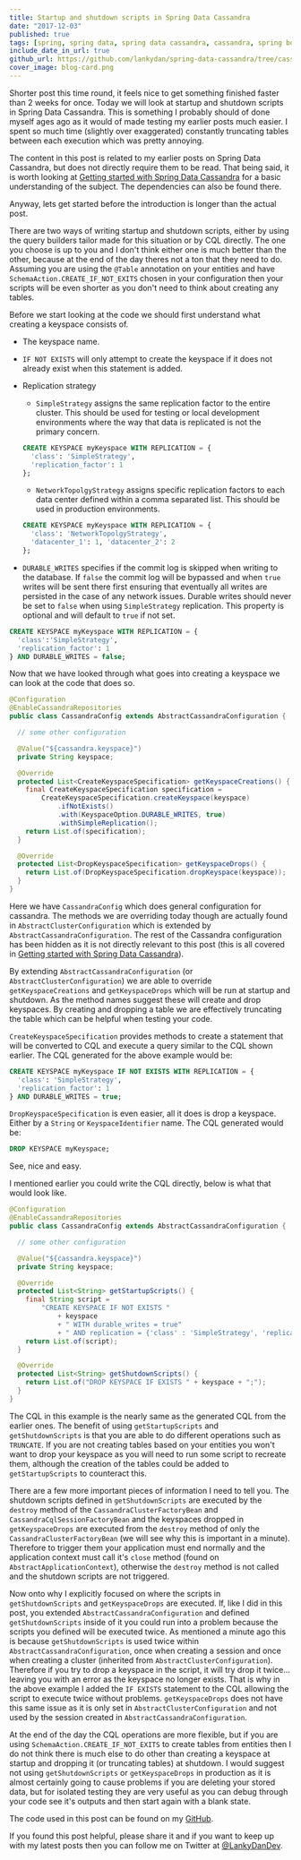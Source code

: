 ```yaml
---
title: Startup and shutdown scripts in Spring Data Cassandra
date: "2017-12-03"
published: true
tags: [spring, spring data, spring data cassandra, cassandra, spring boot, java]
include_date_in_url: true
github_url: https://github.com/lankydan/spring-data-cassandra/tree/cassandra_startup_shutdown_scripts
cover_image: blog-card.png
---
```


Shorter post this time round, it feels nice to get something finished faster than 2 weeks for once. Today we will look at startup and shutdown scripts in Spring Data Cassandra. This is something I probably should of done myself ages ago as it would of made testing my earlier posts much easier. I spent so much time (slightly over exaggerated) constantly truncating tables between each execution which was pretty annoying.

The content in this post is related to my earlier posts on Spring Data Cassandra, but does not directly require them to be read. That being said, it is worth looking at [Getting started with Spring Data Cassandra](https://lankydan.dev/2017/10/12/getting-started-with-spring-data-cassandra/) for a basic understanding of the subject. The dependencies can also be found there.

Anyway, lets get started before the introduction is longer than the actual post.

There are two ways of writing startup and shutdown scripts, either by using the query builders tailor made for this situation or by CQL directly. The one you choose is up to you and I don't think either one is much better than the other, because at the end of the day theres not a ton that they need to do. Assuming you are using the `@Table` annotation on your entities and have `SchemaAction.CREATE_IF_NOT_EXITS` chosen in your configuration then your scripts will be even shorter as you don't need to think about creating any tables.

Before we start looking at the code we should first understand what creating a keyspace consists of.

- The keyspace name.
- `IF NOT EXISTS` will only attempt to create the keyspace if it does not already exist when this statement is added.
- Replication strategy
  - `SimpleStrategy` assigns the same replication factor to the entire cluster. This should be used for testing or local development environments where the way that data is replicated is not the primary concern.

  ```sql
  CREATE KEYSPACE myKeyspace WITH REPLICATION = {
    'class': 'SimpleStrategy',
    'replication_factor': 1
  };
  ```

  - `NetworkTopolgyStrategy` assigns specific replication factors to each data center defined within a comma separated list. This should be used in production environments.

  ```sql
  CREATE KEYSPACE myKeyspace WITH REPLICATION = {
    'class': 'NetworkTopolgyStrategy',
    'datacenter_1': 1, 'datacenter_2': 2
  };
  ```

- `DURABLE_WRITES` specifies if the commit log is skipped when writing to the database. If `false` the commit log will be bypassed and when `true` writes will be sent there first ensuring that eventually all writes are persisted in the case of any network issues. Durable writes should never be set to `false` when using `SimpleStrategy` replication. This property is optional and will default to `true` if not set.

```sql
CREATE KEYSPACE myKeyspace WITH REPLICATION = {
  'class':'SimpleStrategy',
  'replication_factor': 1
} AND DURABLE_WRITES = false;
```

Now that we have looked through what goes into creating a keyspace we can look at the code that does so.

```java
@Configuration
@EnableCassandraRepositories
public class CassandraConfig extends AbstractCassandraConfiguration {

  // some other configuration

  @Value("${cassandra.keyspace}")
  private String keyspace;

  @Override
  protected List<CreateKeyspaceSpecification> getKeyspaceCreations() {
    final CreateKeyspaceSpecification specification =
        CreateKeyspaceSpecification.createKeyspace(keyspace)
            .ifNotExists()
            .with(KeyspaceOption.DURABLE_WRITES, true)
            .withSimpleReplication();
    return List.of(specification);
  }

  @Override
  protected List<DropKeyspaceSpecification> getKeyspaceDrops() {
    return List.of(DropKeyspaceSpecification.dropKeyspace(keyspace));
  }
}
```

Here we have `CassandraConfig` which does general configuration for cassandra. The methods we are overriding today though are actually found in `AbstractClusterConfiguration` which is extended by `AbstractCassandraConfiguration`. The rest of the Cassandra configuration has been hidden as it is not directly relevant to this post (this is all covered in [Getting started with Spring Data Cassandra](https://lankydan.dev/2017/10/12/getting-started-with-spring-data-cassandra/)).

By extending `AbstractCassandraConfiguration` (or `AbstractClusterConfiguration`) we are able to override `getKeyspaceCreations` and `getKeyspaceDrops` which will be run at startup and shutdown. As the method names suggest these will create and drop keyspaces. By creating and dropping a table we are effectively truncating the table which can be helpful when testing your code.

`CreateKeyspaceSpecification` provides methods to create a statement that will be converted to CQL and execute a query similar to the CQL shown earlier. The CQL generated for the above example would be:

```sql
CREATE KEYSPACE myKeyspace IF NOT EXISTS WITH REPLICATION = {
  'class': 'SimpleStrategy',
  'replication_factor': 1
} AND DURABLE_WRITES = true;
```

`DropKeyspaceSpecification` is even easier, all it does is drop a keyspace. Either by a `String` or `KeyspaceIdentifier` name. The CQL generated would be:

```sql
DROP KEYSPACE myKeyspace;
```

See, nice and easy.

I mentioned earlier you could write the CQL directly, below is what that would look like.

```java
@Configuration
@EnableCassandraRepositories
public class CassandraConfig extends AbstractCassandraConfiguration {

  // some other configuration

  @Value("${cassandra.keyspace}")
  private String keyspace;

  @Override
  protected List<String> getStartupScripts() {
    final String script =
        "CREATE KEYSPACE IF NOT EXISTS "
            + keyspace
            + " WITH durable_writes = true"
            + " AND replication = {'class' : 'SimpleStrategy', 'replication_factor' : 1};";
    return List.of(script);
  }

  @Override
  protected List<String> getShutdownScripts() {
    return List.of("DROP KEYSPACE IF EXISTS " + keyspace + ";");
  }
}
```

The CQL in this example is the nearly same as the generated CQL from the earlier ones. The benefit of using `getStartupScripts` and `getShutdownScripts` is that you are able to do different operations such as `TRUNCATE`. If you are not creating tables based on your entities you won't want to drop your keyspace as you will need to run some script to recreate them, although the creation of the tables could be added to `getStartupScripts` to counteract this.

There are a few more important pieces of information I need to tell you. The shutdown scripts defined in `getShutdownScripts` are executed by the `destroy` method of the `CassandraClusterFactoryBean` and `CassandraCqlSessionFactoryBean` and the keyspaces dropped in `getKeyspaceDrops` are executed from the `destroy` method of only the `CassandraClusterFactoryBean` (we will see why this is important in a minute). Therefore to trigger them your application must end normally and the application context must call it's `close` method (found on `AbstractApplicationContext`), otherwise the `destroy` method is not called and the shutdown scripts are not triggered.

Now onto why I explicitly focused on where the scripts in `getShutdownScripts` and `getKeyspaceDrops` are executed. If, like I did in this post, you extended `AbstractCassandraConfiguration` and defined `getShutdownScripts` inside of it you could run into a problem because the scripts you defined will be executed twice. As mentioned a minute ago this is because `getShutdownScripts` is used twice within `AbstractCassandraConfiguration`, once when creating a session and once when creating a cluster (inherited from `AbstractClusterConfiguration`). Therefore if you try to drop a keyspace in the script, it will try drop it twice... leaving you with an error as the keyspace no longer exists. That is why in the above example I added the `IF EXISTS` statement to the CQL allowing the script to execute twice without problems. `getKeyspaceDrops` does not have this same issue as it is only set in `AbstractClusterConfiguration` and not used by the session created in `AbstractCassandraConfiguration`.

At the end of the day the CQL operations are more flexible, but if you are using `SchemaAction.CREATE_IF_NOT_EXITS` to create tables from entities then I do not think there is much else to do other than creating a keyspace at startup and dropping it (or truncating tables) at shutdown. I would suggest not using `getShutdownScripts` or `getKeyspaceDrops` in production as it is almost certainly going to cause problems if you are deleting your stored data, but for isolated testing they are very useful as you can debug through your code see it's outputs and then start again with a blank state.

The code used in this post can be found on my [GitHub](https://github.com/lankydan/spring-data-cassandra/tree/cassandra_startup_shutdown_scripts).

If you found this post helpful, please share it and if you want to keep up with my latest posts then you can follow me on Twitter at [@LankyDanDev](https://twitter.com/LankyDanDev).